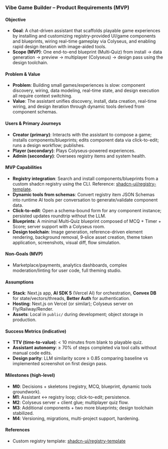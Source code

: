 ### Vibe Game Builder – Product Requirements (MVP)

#### Objective

- **Goal**: A chat-driven assistant that scaffolds playable game experiences by installing and customizing registry-provided UI/game components and blueprints, wiring real-time gameplay via Colyseus, and enabling rapid design iteration with image-aided tools.
- **Scope (MVP)**: One end-to-end blueprint (Multi‑Quiz) from install → data generation → preview → multiplayer (Colyseus) → design pass using the design toolchain.

#### Problem & Value

- **Problem**: Building small games/experiences is slow: component discovery, wiring, data modeling, real-time state, and design execution all require context switching.
- **Value**: The assistant unifies discovery, install, data creation, real-time wiring, and design iteration through dynamic tools derived from component schemas.

#### Users & Primary Journeys

- **Creator (primary)**: Interacts with the assistant to compose a game; installs components/blueprints; edits component data via click-to-edit; runs a design workflow; publishes.
- **Player (secondary)**: Plays Colyseus-powered experiences.
- **Admin (secondary)**: Oversees registry items and system health.

#### MVP Capabilities

- **Registry integration**: Search and install components/blueprints from a custom shadcn registry using the CLI. Reference: [shadcn-ui/registry-template](https://github.com/shadcn-ui/registry-template).
- **Dynamic tools from schemas**: Convert registry item JSON Schemas into runtime AI tools per conversation to generate/validate component data.
- **Click-to-edit**: Open a schema-bound form for any component instance; persisted updates roundtrip without the LLM.
- **Blueprints**: A minimal Multi‑Quiz blueprint composed of MCQ + Timer + Score; server support with a Colyseus room.
- **Design toolchain**: Image generation, reference-driven element rendering, background removal, 9‑slice asset creation, theme token application, screenshots, visual diff, flow simulation.

#### Non‑Goals (MVP)

- Marketplace/payments, analytics dashboards, complex moderation/linting for user code, full theming studio.

#### Assumptions

- **Stack**: Next.js app, **AI SDK 5** (Vercel AI) for orchestration, **Convex DB** for state/vectors/threads, **Better Auth** for authentication.
- **Hosting**: Next.js on Vercel (or similar); Colyseus server on Fly/Railway/Render.
- **Assets**: Local in `public/` during development; object storage in production.

#### Success Metrics (indicative)

- **TTV (time-to-value)**: < 10 minutes from blank to playable quiz.
- **Assistant autonomy**: ≥ 70% of steps completed via tool calls without manual code edits.
- **Design parity**: LLM similarity score ≥ 0.85 comparing baseline vs implemented screenshot on first design pass.

#### Milestones (high-level)

- **M0**: Decisions + skeletons (registry, MCQ, blueprint, dynamic tools groundwork).
- **M1**: Assistant ↔ registry loop; click-to-edit; persistence.
- **M2**: Colyseus server + client glue; multiplayer quiz flow.
- **M3**: Additional components + two more blueprints; design toolchain stabilized.
- **M4**: Versioning, migrations, multi-project support, hardening.

#### References

- Custom registry template: [shadcn-ui/registry-template](https://github.com/shadcn-ui/registry-template)
